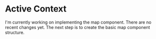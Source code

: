 # Active Context

I'm currently working on implementing the map component. There are no recent changes yet. The next step is to create the basic map component structure.
